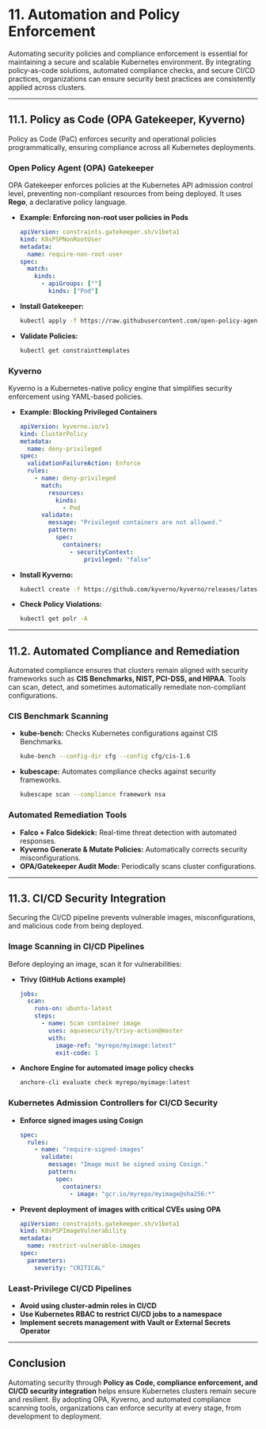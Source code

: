 # 11. **Automation and Policy Enforcement**  

Automating security policies and compliance enforcement is essential for maintaining a secure and scalable Kubernetes environment. By integrating policy-as-code solutions, automated compliance checks, and secure CI/CD practices, organizations can ensure security best practices are consistently applied across clusters.

---

## 11.1. **Policy as Code (OPA Gatekeeper, Kyverno)**  

Policy as Code (PaC) enforces security and operational policies programmatically, ensuring compliance across all Kubernetes deployments.

### **Open Policy Agent (OPA) Gatekeeper**  
OPA Gatekeeper enforces policies at the Kubernetes API admission control level, preventing non-compliant resources from being deployed. It uses **Rego**, a declarative policy language.

- **Example: Enforcing non-root user policies in Pods**
  ```yaml
  apiVersion: constraints.gatekeeper.sh/v1beta1
  kind: K8sPSPNonRootUser
  metadata:
    name: require-non-root-user
  spec:
    match:
      kinds:
        - apiGroups: [""]
          kinds: ["Pod"]
  ```

- **Install Gatekeeper:**
  ```bash
  kubectl apply -f https://raw.githubusercontent.com/open-policy-agent/gatekeeper/master/deploy/gatekeeper.yaml
  ```

- **Validate Policies:**
  ```bash
  kubectl get constrainttemplates
  ```

### **Kyverno**  
Kyverno is a Kubernetes-native policy engine that simplifies security enforcement using YAML-based policies.

- **Example: Blocking Privileged Containers**
  ```yaml
  apiVersion: kyverno.io/v1
  kind: ClusterPolicy
  metadata:
    name: deny-privileged
  spec:
    validationFailureAction: Enforce
    rules:
      - name: deny-privileged
        match:
          resources:
            kinds:
              - Pod
        validate:
          message: "Privileged containers are not allowed."
          pattern:
            spec:
              containers:
                - securityContext:
                    privileged: "false"
  ```

- **Install Kyverno:**
  ```bash
  kubectl create -f https://github.com/kyverno/kyverno/releases/latest/download/kyverno.yaml
  ```

- **Check Policy Violations:**
  ```bash
  kubectl get polr -A
  ```

---

## 11.2. **Automated Compliance and Remediation**  

Automated compliance ensures that clusters remain aligned with security frameworks such as **CIS Benchmarks, NIST, PCI-DSS, and HIPAA**. Tools can scan, detect, and sometimes automatically remediate non-compliant configurations.

### **CIS Benchmark Scanning**
- **kube-bench:** Checks Kubernetes configurations against CIS Benchmarks.
  ```bash
  kube-bench --config-dir cfg --config cfg/cis-1.6
  ```
- **kubescape:** Automates compliance checks against security frameworks.
  ```bash
  kubescape scan --compliance framework nsa
  ```

### **Automated Remediation Tools**
- **Falco + Falco Sidekick:** Real-time threat detection with automated responses.
- **Kyverno Generate & Mutate Policies:** Automatically corrects security misconfigurations.
- **OPA/Gatekeeper Audit Mode:** Periodically scans cluster configurations.

---

## 11.3. **CI/CD Security Integration**  

Securing the CI/CD pipeline prevents vulnerable images, misconfigurations, and malicious code from being deployed.

### **Image Scanning in CI/CD Pipelines**
Before deploying an image, scan it for vulnerabilities:
- **Trivy (GitHub Actions example)**
  ```yaml
  jobs:
    scan:
      runs-on: ubuntu-latest
      steps:
        - name: Scan container image
          uses: aquasecurity/trivy-action@master
          with:
            image-ref: "myrepo/myimage:latest"
            exit-code: 1
  ```

- **Anchore Engine for automated image policy checks**
  ```bash
  anchore-cli evaluate check myrepo/myimage:latest
  ```

### **Kubernetes Admission Controllers for CI/CD Security**
- **Enforce signed images using Cosign**  
  ```yaml
  spec:
    rules:
      - name: "require-signed-images"
        validate:
          message: "Image must be signed using Cosign."
          pattern:
            spec:
              containers:
                - image: "gcr.io/myrepo/myimage@sha256:*"
  ```

- **Prevent deployment of images with critical CVEs using OPA**
  ```yaml
  apiVersion: constraints.gatekeeper.sh/v1beta1
  kind: K8sPSPImageVulnerability
  metadata:
    name: restrict-vulnerable-images
  spec:
    parameters:
      severity: "CRITICAL"
  ```

### **Least-Privilege CI/CD Pipelines**
- **Avoid using cluster-admin roles in CI/CD**
- **Use Kubernetes RBAC to restrict CI/CD jobs to a namespace**
- **Implement secrets management with Vault or External Secrets Operator**

---

## **Conclusion**  
Automating security through **Policy as Code, compliance enforcement, and CI/CD security integration** helps ensure Kubernetes clusters remain secure and resilient. By adopting OPA, Kyverno, and automated compliance scanning tools, organizations can enforce security at every stage, from development to deployment.
